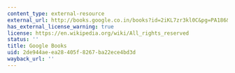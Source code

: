 ```yaml
---
content_type: external-resource
external_url: http://books.google.co.in/books?id=2iKL7zr3kl0C&pg=PA186&redir_esc=y#v=onepage&q&f=false
has_external_license_warning: true
license: https://en.wikipedia.org/wiki/All_rights_reserved
status: ''
title: Google Books
uid: 2de944ae-ea28-405f-8267-ba22ece4bd3d
wayback_url: ''
---
```

